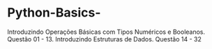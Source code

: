 # Python-Basics-
Introduzindo Operações Básicas com Tipos Numéricos e Booleanos. Questão 01 - 13. 
Introduzindo Estruturas de Dados. Questão 14 - 32
